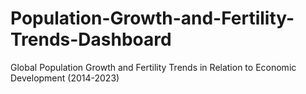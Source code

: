 # Population-Growth-and-Fertility-Trends-Dashboard
Global Population Growth and Fertility Trends in Relation to Economic Development (2014-2023)
